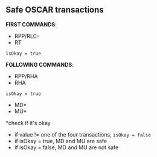 ## Safe OSCAR transactions

**FIRST COMMANDS**:
- RPP/RLC-
- RT

`isOkay = true`

**FOLLOWING COMMANDS**:
- RPP/RHA
- RHA

`isOkay = true`

- MD*
- MU*

*check if it's okay

- if value != one of the four transactions, `isOkay = false`
- if isOkay = true, MD and MU are safe
- if isOkay = false, MD and MU are not safe